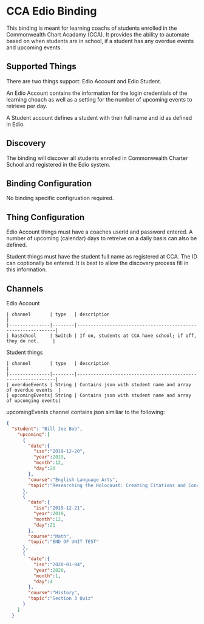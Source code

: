 # CCA Edio Binding

This binding is meant for learning coachs of students enrolled in the Commonwealth Chart Acadamy (CCA). It provides the ability to automate based on when students are in school, if a student has any overdue events and upcoming events.

## Supported Things

There are two things support: Edio Account and Edio Student.

An Edio Account contains the information for the login credentials of the learning choach as well as a setting for the number of upcoming events to retrieve per day.

A Student account defines a student with their full name and id as defined in Edio.

## Discovery

The binding will discover all students enrolled in Commonwealth Charter School and registered in the Edio system.

## Binding Configuration

No binding specific configruation required.

## Thing Configuration

Edio Account things must have a coaches userid and password entered. A number of upcoming (calendar) days to retreive on a daily basis can also be defined.

Student things must have the student full name as registered at CCA. The ID can coptionally be entered. It is best to allow the discovery process fill in this information.

## Channels

Edio Account

    | channel       | type   | description                                                  |
    |---------------|--------|--------------------------------------------------------------|
    | hasSchool     | Switch | If on, students at CCA have school; if off, they do not.     |

Student things

    | channel       | type   | description                                                  |
    |---------------|--------|--------------------------------------------------------------|
    | overdueEvents | String | Contains json with student name and array of overdue events  |
    | upcomingEvents| String | Contains json with student name and array of upcomging events|
    
upcomingEvents channel contains json similiar to the following:

```json
{
  "student": "Bill Joe Bob",
    "upcoming":[
      {
        "date":{
          "iso":"2019-12-20",
          "year":2019,
          "month":12,
          "day":20
        },
        "course":"English Language Arts",
        "topic":"Researching the Holocaust: Creating Citations and Conclusion Due"
      },
      {
        "date":{
          "iso":"2019-12-21",
          "year":2019,
          "month":12,
          "day":21
        },
        "course":"Math",
        "topic":"END OF UNIT TEST"
      },
      {
        "date":{
          "iso":"2020-01-04",
          "year":2020,
          "month":1,
          "day":4
        },
        "course":"History",
        "topic":"Section 3 Quiz"
      }
    ]
  }

```
